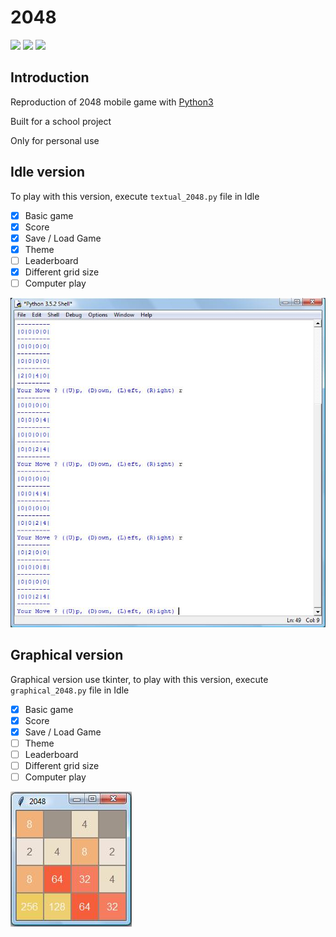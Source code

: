 # 2048

![](https://img.shields.io/badge/build-not%20working-red.svg)
![](https://img.shields.io/badge/release-v1.4-brightgreen.svg)
![](https://img.shields.io/badge/python-3.X-blue.svg)

## Introduction
Reproduction of 2048 mobile game with [Python3](https://www.python.org/downloads/)

Built for a school project

Only for personal use

## Idle version
To play with this version, execute `textual_2048.py` file in Idle
- [x] Basic game
- [x] Score
- [x] Save / Load Game
- [x] Theme
- [ ] Leaderboard
- [x] Different grid size
- [ ] Computer play

![Idle version](img/idle.jpg)

## Graphical version
Graphical version use tkinter, to play with this version, execute `graphical_2048.py` file in Idle
- [x] Basic game
- [x] Score
- [x] Save / Load Game
- [ ] Theme
- [ ] Leaderboard
- [ ] Different grid size
- [ ] Computer play

![Graphical version](img/graphic.jpg)